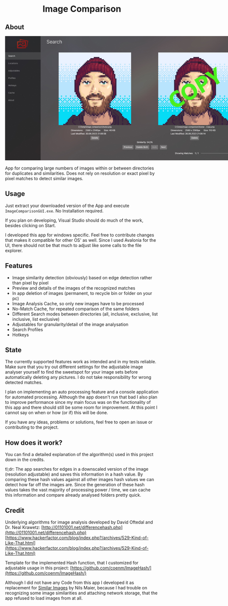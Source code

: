 # <p style="text-align: center;">Image Comparison</p>

## About

<img src="./example.jpg" style="max-width: 800px;" />

App for comparing large numbers of images within or between directories for duplicates and similarities. Does not rely on resolution or exact pixel by pixel matches to detect similar images.

## Usage

Just extract your downloaded version of the App and execute `ImageComparisonGUI.exe`. No Installation required.

If you plan on developing, Visual Studio should do much of the work, besides clicking on Start.

I developed this app for windows specific. Feel free to contribute changes that makes it compatible for other OS' as well. Since I used Avalonia for the UI, there should not be that much to adjust like some calls to the file explorer.

## Features

- Image similarity detection (obviously) based on edge detection rather than pixel by pixel
- Preview and details of the images of the recognized matches
- In app deletion of images (permanent, to recycle bin or folder on your pc)
- Image Analysis Cache, so only new images have to be processed
- No-Match Cache, for repeated comparison of the same folders
- Different Search modes between directories (all, inclusive, exclusive, list inclusive, list exclusive)
- Adjustables for granularity/detail of the image analysation
- Search Profiles
- Hotkeys

## State

The currently supported features work as intended and in my tests reliable. Make sure that you try out different settings for the adjustable image analyser yourself to find the sweetspot for your image sets before automatically deleting any pictures. I do not take responsibility for wrong detected matches.

I plan on implementing an auto processing feature and a console application for automated processing. Although the app doesn't run that bad I also plan to improve performance since my main focus was on the functionality of this app and there should still be some room for improvement. At this point I cannot say on when or how (or if) this will be done.

If you have any ideas, problems or solutions, feel free to open an issue or contributing to the project.

## How does it work?

You can find a detailed explanation of the algorithm(s) used in this project down in the credits.

tl;dr:
The app searches for edges in a downscaled version of the image (resolution adjustable) and saves this information in a hash value. By comparing these hash values against all other images hash values we can detect how far off the images are. Since the generation of these hash values takes the vast majority of processing power / time, we can cache this information and compare already analysed folders pretty quick.

## Credit

Underlying algorithms for image analysis developed by David Oftedal and Dr. Neal Krawetz:
[http://01101001.net/differencehash.php](http://01101001.net/differencehash.php)
[https://www.hackerfactor.com/blog/index.php?/archives/529-Kind-of-Like-That.html](https://www.hackerfactor.com/blog/index.php?/archives/529-Kind-of-Like-That.html)

Template for the implemented Hash function, that I customized for adjustable usage in this project:
[https://github.com/coenm/ImageHash/](https://github.com/coenm/ImageHash/)

Although I did not have any Code from this app I developed it as replacement for [Similar Images](https://tn123.org/simimages/) by Nils Maier, because I had trouble on recognizing some image similarities and attaching network storage, that the app refused to load images from at all.
